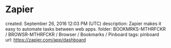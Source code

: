 # Zapier

created: September 26, 2016 12:03 PM (UTC)
description: Zapier makes it easy to automate tasks between web apps.
folder: BOOKMRKS-MTHRFCKR / BROWSR-MTHRFCKR / Browser / Bookmarks / Pinboard
tags: pinboard
url: https://zapier.com/app/dashboard